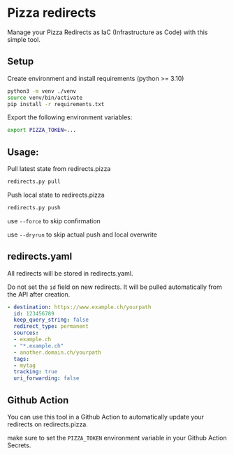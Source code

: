 # Pizza redirects
Manage your Pizza Redirects as IaC (Infrastructure as Code) with this simple tool.

## Setup

Create environment and install requirements (python >= 3.10)

```bash
python3 -m venv ./venv
source venv/bin/activate
pip install -r requirements.txt
```

Export the following environment variables:
```bash
export PIZZA_TOKEN=...
```

## Usage: 
Pull latest state from redirects.pizza 
```bash
redirects.py pull
```

Push local state to redirects.pizza 
```bash
redirects.py push
```

use `--force` to skip confirmation

use `--dryrun` to skip actual push and local overwrite

## redirects.yaml
All redirects will be stored in redirects.yaml.

Do not set the `id` field on new redirects. It will be pulled automatically from the API after creation.

```yaml
- destination: https://www.example.ch/yourpath
  id: 123456789
  keep_query_string: false
  redirect_type: permanent
  sources:
  - example.ch
  - "*.example.ch"
  - another.domain.ch/yourpath
  tags:
  - mytag
  tracking: true
  uri_forwarding: false
```

## Github Action 
You can use this tool in a Github Action to automatically update your redirects on redirects.pizza.

make sure to set the `PIZZA_TOKEN` environment variable in your Github Action Secrets.

